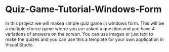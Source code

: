 # Quiz-Game-Tutorial-Windows-Form
In this project we will makea  simple quiz game in windows form. This will be a multiple choice game where you are asked a question and you have 4 variations of answers on the screen. You can use images or just text to make the quizes and you can use this a template for your own application in Visual Studio. 
